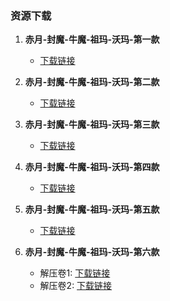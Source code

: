 ### 资源下载

1. **赤月-封魔-牛魔-祖玛-沃玛-第一款**
   - [下载链接](https://1ys.us.kg/赤月-封魔-牛魔-祖玛-沃玛-第一款.rar)

2. **赤月-封魔-牛魔-祖玛-沃玛-第二款**
   - [下载链接](https://1ys.us.kg/赤月-封魔-牛魔-祖玛-沃玛-第二款.rar)

3. **赤月-封魔-牛魔-祖玛-沃玛-第三款**
   - [下载链接](https://1ys.us.kg/赤月-封魔-牛魔-祖玛-沃玛-第三款.rar)

4. **赤月-封魔-牛魔-祖玛-沃玛-第四款**
   - [下载链接](https://1ys.us.kg/赤月-封魔-牛魔-祖玛-沃玛-第四款.rar)

5. **赤月-封魔-牛魔-祖玛-沃玛-第五款**
   - [下载链接](https://1ys.us.kg/赤月-封魔-牛魔-祖玛-沃玛-第五款.rar)

6. **赤月-封魔-牛魔-祖玛-沃玛-第六款**
   - 解压卷1: [下载链接](https://1ys.us.kg/赤月-封魔-牛魔-祖玛-沃玛-第六款.zip.001)
   - 解压卷2: [下载链接](https://1ys.us.kg/赤月-封魔-牛魔-祖玛-沃玛-第六款.zip.002)